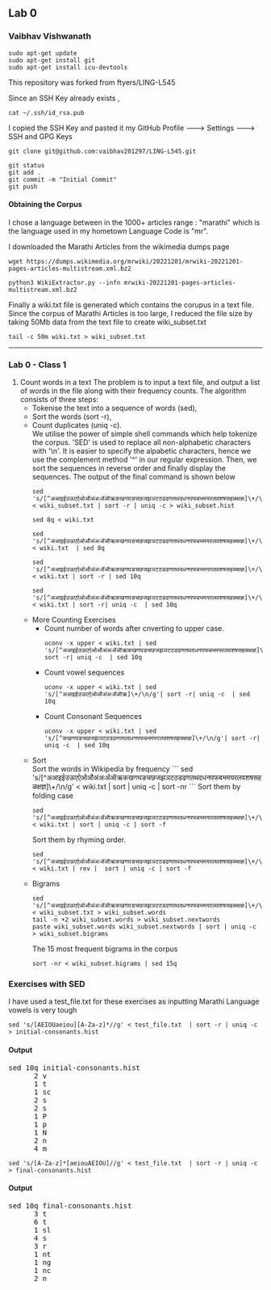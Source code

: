 <h2> Lab 0 </h2>
<h3> Vaibhav Vishwanath </h3>

```
sudo apt-get update
sudo apt-get install git
sudo apt-get install icu-devtools
```

This repository was forked from ftyers/LING-L545

Since an SSH Key already exists ,

```
cat ~/.ssh/id_rsa.pub
```

I copied the SSH Key and pasted it my GitHub Profile ---> Settings ---> SSH and GPG Keys

```
git clone git@github.com:vaibhav201297/LING-L545.git
```

```
git status
git add . 
git commit -m "Initial Commit"
git push
```


<h4> Obtaining the Corpus </h4>

I chose a language between in the 1000+ articles range : "marathi"  which is the language used in my hometown
Language Code is "mr".

I downloaded the Marathi Articles from the wikimedia dumps page 

```
wget https://dumps.wikimedia.org/mrwiki/20221201/mrwiki-20221201-pages-articles-multistream.xml.bz2
```

```
python3 WikiExtractor.py --infn mrwiki-20221201-pages-articles-multistream.xml.bz2
```

Finally a wiki.txt file is generated which contains the corupus in a text file.
Since the corpus of Marathi Articles is too large, I reduced the file size by taking 50Mb data from the text file to create wiki_subset.txt

```
tail -c 50m wiki.txt > wiki_subset.txt
```

<hr>
<h3> Lab 0 - Class 1</h3>

<ol>
  <li> Count words in a text 
  The problem is to input a text file, and output a list of words in the file along with their frequency counts. The algorithm consists of three steps:
  <ul>
    <li>Tokenise the text into a sequence of words (sed),</li>
    <li>Sort the words (sort -r), </li>
    <li>Count duplicates (uniq -c).</li>
    We utilise the power of simple shell commands which help tokenize the corpus. 'SED' is used to replace all non-alphabetic characters with '\n'. It is easier to specify the alpabetic characters, hence we use the complement method '^' in our regular expression. Then, we sort the sequences in reverse order and finally display the sequences. The output of the final command is shown below
   
```
sed 's/[^अआइईउऊएऐओऔअंअःॲऑऋकखगघङचछजझञटठडढणतथदधनपफबभमयरलवशषसहळक्षज्ञ]\+/\n/g' < wiki_subset.txt | sort -r | uniq -c > wiki_subset.hist

```
```
sed 8q < wiki.txt
```
```
sed 's/[^अआइईउऊएऐओऔअंअःॲऑऋकखगघङचछजझञटठडढणतथदधनपफबभमयरलवशषसहळक्षज्ञ]\+/\n/g' < wiki.txt  | sed 8q
```
```
sed 's/[^अआइईउऊएऐओऔअंअःॲऑऋकखगघङचछजझञटठडढणतथदधनपफबभमयरलवशषसहळक्षज्ञ]\+/\n/g' < wiki.txt | sort -r | sed 10q
```
```
sed 's/[^अआइईउऊएऐओऔअंअःॲऑऋकखगघङचछजझञटठडढणतथदधनपफबभमयरलवशषसहळक्षज्ञ]\+/\n/g' < wiki.txt | sort -r| uniq -c  | sed 10q
```

    
<li>  
More Counting Exercises <br/>
<ul>
		<li>Count number of words after cnverting to upper case. </li>
		
```		
uconv -x upper < wiki.txt | sed 's/[^अआइईउऊएऐओऔअंअःॲऑऋकखगघङचछजझञटठडढणतथदधनपफबभमयरलवशषसहळक्षज्ञ]\+/\n/g'| sort -r| uniq -c  | sed 10q
```
			 
<li>Count vowel sequences </li>

```
uconv -x upper < wiki.txt | sed 's/[^अआइईउऊएऐओऔअंअःॲऑऋ]\+/\n/g'| sort -r| uniq -c  | sed 10q
```

<li> Count Consonant Sequences </li>

```
uconv -x upper < wiki.txt | sed 's/[^कखगघङचछजझञटठडढणतथदधनपफबभमयरलवशषसहळक्षज्ञ]\+/\n/g'| sort -r| uniq -c  | sed 10q
```
</ul>
</li>
	<li> Sort </li>  
Sort the words in Wikipedia by frequency 
```
sed 's/[^अआइईउऊएऐओऔअंअःॲऑऋकखगघङचछजझञटठडढणतथदधनपफबभमयरलवशषसहळक्षज्ञ]\+/\n/g' < wiki.txt | sort | uniq -c | sort -nr
```
Sort them by folding case

```
sed 's/[^अआइईउऊएऐओऔअंअःॲऑऋकखगघङचछजझञटठडढणतथदधनपफबभमयरलवशषसहळक्षज्ञ]\+/\n/g' < wiki.txt | sort | uniq -c | sort -f
```

Sort them by rhyming order.

```
sed 's/[^अआइईउऊएऐओऔअंअःॲऑऋकखगघङचछजझञटठडढणतथदधनपफबभमयरलवशषसहळक्षज्ञ]\+/\n/g' < wiki.txt | rev |  sort | uniq -c | sort -f
```

</li>
	<li> Bigrams </li>

```
sed 's/[^अआइईउऊएऐओऔअंअःॲऑऋकखगघङचछजझञटठडढणतथदधनपफबभमयरलवशषसहळक्षज्ञ]\+/\n/g' < wiki_subset.txt > wiki_subset.words
tail -n +2 wiki_subset.words > wiki_subset.nextwords
paste wiki_subset.words wiki_subset.nextwords | sort | uniq -c > wiki_subset.bigrams
```
The 15 most frequent bigrams in the corpus

```
sort -nr < wiki_subset.bigrams | sed 15q
```




</ol>

### Exercises with SED

I have used a test_file.txt for these exercises as inputting Marathi Language vowels is very tough

```
sed 's/[AEIOUaeiou][A-Za-z]*//g' < test_file.txt  | sort -r | uniq -c > initial-consonants.hist
```
#### Output
<pre>sed 10q initial-consonants.hist 
      2 v
      1 t 
      1 sc
      2 s 
      2 s
      1 P
      1 p
      1 N
      2 n
      4 m
</pre>

```
sed 's/[A-Za-z]*[aeiouAEIOU]//g' < test_file.txt  | sort -r | uniq -c > final-consonants.hist
```
#### Output
<pre>sed 10q final-consonants.hist 
      3 t 
      6 t
      1 sl
      4 s
      3 r 
      1 nt 
      1 ng 
      1 nc
      2 n
</pre>

